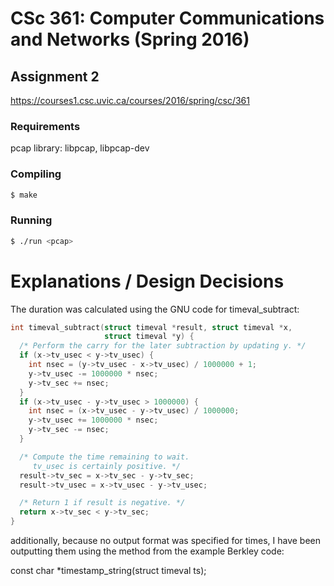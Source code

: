 # CSc 361: Computer Communications and Networks (Spring 2016)
## Assignment 2

https://courses1.csc.uvic.ca/courses/2016/spring/csc/361

### Requirements

pcap library: libpcap, libpcap-dev



### Compiling

```bash
$ make
```

### Running

```bash
$ ./run <pcap>
```


# Explanations / Design Decisions


The duration was calculated using the GNU code for timeval_subtract:

```c++
int timeval_subtract(struct timeval *result, struct timeval *x,
                     struct timeval *y) {
  /* Perform the carry for the later subtraction by updating y. */
  if (x->tv_usec < y->tv_usec) {
    int nsec = (y->tv_usec - x->tv_usec) / 1000000 + 1;
    y->tv_usec -= 1000000 * nsec;
    y->tv_sec += nsec;
  }
  if (x->tv_usec - y->tv_usec > 1000000) {
    int nsec = (x->tv_usec - y->tv_usec) / 1000000;
    y->tv_usec += 1000000 * nsec;
    y->tv_sec -= nsec;
  }

  /* Compute the time remaining to wait.
     tv_usec is certainly positive. */
  result->tv_sec = x->tv_sec - y->tv_sec;
  result->tv_usec = x->tv_usec - y->tv_usec;

  /* Return 1 if result is negative. */
  return x->tv_sec < y->tv_sec;
}
```

additionally, because no output format was specified for times, I have been outputting them using the method from the example Berkley code:

const char *timestamp_string(struct timeval ts);
